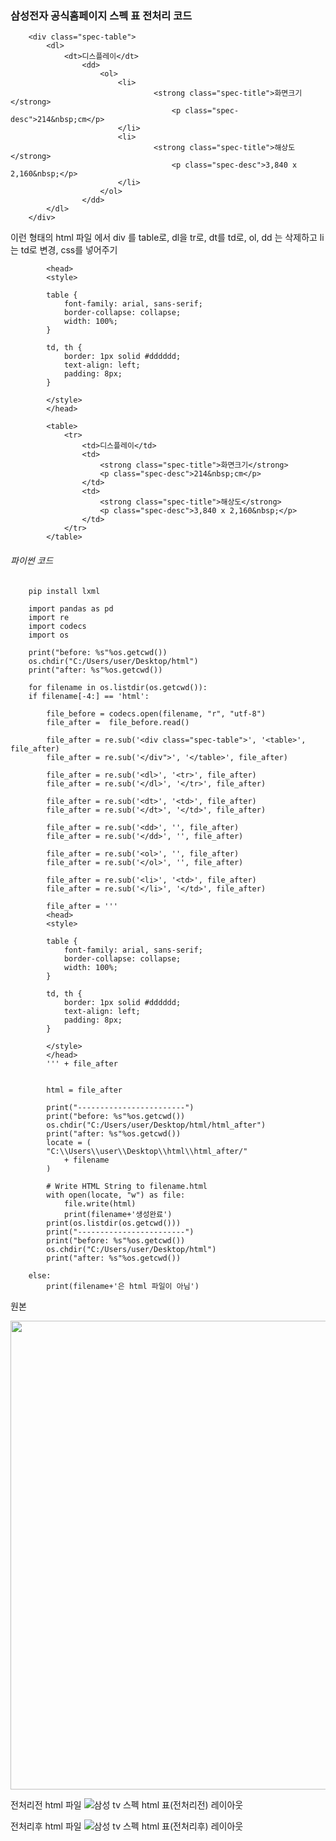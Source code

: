 ### 삼성전자 공식홈페이지 스펙 표 전처리 코드

        <div class="spec-table">
            <dl>
                <dt>디스플레이</dt>
                    <dd>
                        <ol>
                            <li>
                                    <strong class="spec-title">화면크기</strong>
                                        <p class="spec-desc">214&nbsp;cm</p>
                            </li>
                            <li>
                                    <strong class="spec-title">해상도</strong>
                                        <p class="spec-desc">3,840 x 2,160&nbsp;</p>
                            </li>
                        </ol>
                    </dd>
            </dl>
        </div>

이런 형태의 html 파일 에서 div 를 table로, dl을 tr로, dt를 td로, ol, dd 는 삭제하고 li는 td로 변경, css를 넣어주기

            <head>
            <style>

            table {
                font-family: arial, sans-serif;
                border-collapse: collapse;
                width: 100%;
            }

            td, th {
                border: 1px solid #dddddd;
                text-align: left;
                padding: 8px;
            }

            </style>
            </head>

            <table>
                <tr>
                    <td>디스플레이</td>
                    <td>
                        <strong class="spec-title">화면크기</strong>
                        <p class="spec-desc">214&nbsp;cm</p>
                    </td>
                    <td>
                        <strong class="spec-title">해상도</strong>
                        <p class="spec-desc">3,840 x 2,160&nbsp;</p>
                    </td>
                </tr>
            </table>

###### 파이썬 코드

        pip install lxml

        import pandas as pd
        import re
        import codecs
        import os

        print("before: %s"%os.getcwd())
        os.chdir("C:/Users/user/Desktop/html")
        print("after: %s"%os.getcwd())

        for filename in os.listdir(os.getcwd()):
        if filename[-4:] == 'html':

            file_before = codecs.open(filename, "r", "utf-8")
            file_after =  file_before.read()

            file_after = re.sub('<div class="spec-table">', '<table>', file_after)
            file_after = re.sub('</div">', '</table>', file_after)

            file_after = re.sub('<dl>', '<tr>', file_after)
            file_after = re.sub('</dl>', '</tr>', file_after)

            file_after = re.sub('<dt>', '<td>', file_after)
            file_after = re.sub('</dt>', '</td>', file_after)

            file_after = re.sub('<dd>', '', file_after)
            file_after = re.sub('</dd>', '', file_after)

            file_after = re.sub('<ol>', '', file_after)
            file_after = re.sub('</ol>', '', file_after)

            file_after = re.sub('<li>', '<td>', file_after)
            file_after = re.sub('</li>', '</td>', file_after)

            file_after = '''
            <head>
            <style>

            table {
                font-family: arial, sans-serif;
                border-collapse: collapse;
                width: 100%;
            }

            td, th {
                border: 1px solid #dddddd;
                text-align: left;
                padding: 8px;
            }

            </style>
            </head>
            ''' + file_after


            html = file_after

            print("------------------------")
            print("before: %s"%os.getcwd())
            os.chdir("C:/Users/user/Desktop/html/html_after")
            print("after: %s"%os.getcwd())
            locate = (
            "C:\\Users\\user\\Desktop\\html\\html_after/"
                + filename
            )

            # Write HTML String to filename.html
            with open(locate, "w") as file:
                file.write(html)
                print(filename+'생성완료')
            print(os.listdir(os.getcwd()))
            print("------------------------")
            print("before: %s"%os.getcwd())
            os.chdir("C:/Users/user/Desktop/html")
            print("after: %s"%os.getcwd())

        else:
            print(filename+'은 html 파일이 아님')

원본


<img src="https://github.com/lukaskorea/Graduateproject_Teamscikitlove/blob/main/data_table/TV/samsung/samsung_tv.png?raw=true" height="750" width="750">

전처리전 html 파일
![삼성 tv 스펙 html 표(전처리전) 레이아웃](https://github.com/lukaskorea/Graduateproject_Teamscikitlove/blob/main/data_table/TV/samsung/samsung_tv_html.png?raw=true)

전처리후 html 파일
![삼성 tv 스펙 html 표(전처리후) 레이아웃](https://github.com/lukaskorea/Graduateproject_Teamscikitlove/blob/main/data_table/TV/samsung/samsung_tv_html_after.png?raw=true)